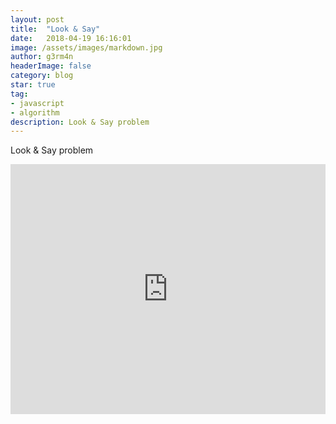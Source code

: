 ```yaml
---
layout: post
title:  "Look & Say"
date:   2018-04-19 16:16:01 
image: /assets/images/markdown.jpg
author: g3rm4n
headerImage: false
category: blog
star: true
tag:
- javascript
- algorithm
description: Look & Say problem
---
```

Look & Say problem

<iframe height="400px" width="100%" src="https://repl.it/@ImaMonsta/LookandSay?lite=true" scrolling="no" frameborder="no" allowtransparency="true" allowfullscreen="true" sandbox="allow-forms allow-pointer-lock allow-popups allow-same-origin allow-scripts allow-modals"></iframe>
